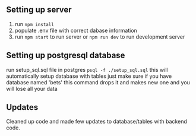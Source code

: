## Setting up server

1. run `npm install`
2. populate .env file with correct dabase information
3. run `npm start` to run server or `npm run dev` to run development server

## Setting up postgresql database

run setup_sql.sql file in postgres `psql -f ./setup_sql.sql`
this will automatically setup database with tables
just make sure if you have database named 'bets' this command drops it and makes new one and you will lose all your data


## Updates
Cleaned up code and made few updates to database/tables with backend code.